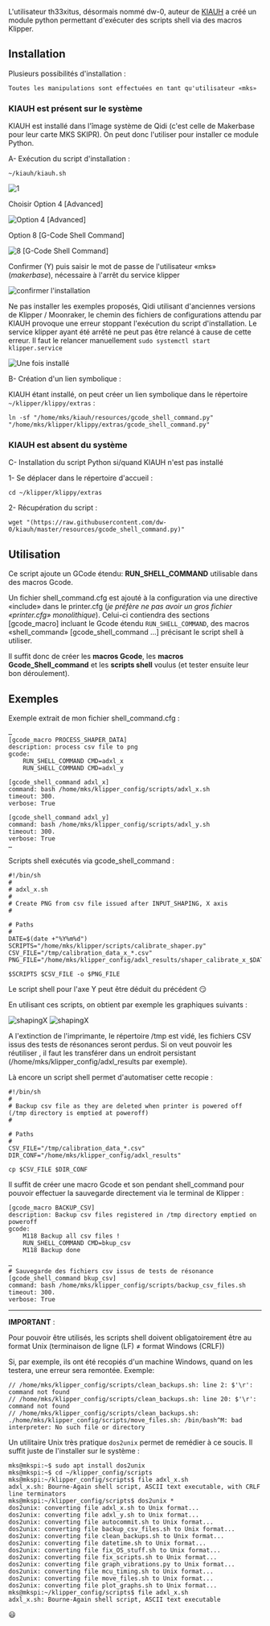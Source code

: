 L'utilisateur th33xitus, désormais nommé dw-0, auteur de [KIAUH](https://github.com/th33xitus/kiauh) a créé un module python permettant d'exécuter des scripts shell via des macros Klipper.

## Installation

Plusieurs possibilités d'installation :

    Toutes les manipulations sont effectuées en tant qu'utilisateur «mks»

### KIAUH est présent sur le système

KIAUH est installé dans l'îmage système de Qidi (c'est celle de Makerbase pour leur carte MKS SKIPR).
On peut donc l'utiliser pour installer ce module Python.

A- Exécution du script d'installation :

`~/kiauh/kiauh.sh`

![1](../Images/kiauh-1.jpg)

Choisir Option 4 [Advanced]

![Option 4 [Advanced]](../Images/kiauh-2.jpg)

Option 8 [G-Code Shell Command]

![8 [G-Code Shell Command]](../Images/kiauh-3.jpg)

Confirmer (Y) puis saisir le mot de passe de l'utilisateur «mks» (*makerbase*), nécessaire à l'arrêt du service klipper

![confirmer l'installation](../Images/kiauh-4.jpg)

Ne pas installer les exemples proposés, Qidi utilisant d'anciennes versions de Klipper / Moonraker, le chemin des fichiers de configurations attendu par KIAUH provoque une erreur stoppant l'exécution du script d'installation. Le service klipper ayant été arrêté ne peut pas être relancé à cause de cette erreur. Il faut le relancer manuellement `sudo systemctl start klipper.service`

![Une fois installé](../Images/kiauh-5.jpg)

B- Création d'un lien symbolique :

KIAUH étant installé, on peut créer un lien symbolique dans le répertoire `~/klipper/klippy/extras` :

```
ln -sf "/home/mks/kiauh/resources/gcode_shell_command.py" "/home/mks/klipper/klippy/extras/gcode_shell_command.py"
```

### KIAUH est absent du système

C- Installation du script Python si/quand KIAUH n'est pas installé

1- Se déplacer dans le répertoire d'accueil :

`cd ~/klipper/klippy/extras`

2- Récupération du script :

```
wget "(https://raw.githubusercontent.com/dw-0/kiauh/master/resources/gcode_shell_command.py)"
```

## Utilisation

Ce script ajoute un GCode étendu: **RUN_SHELL_COMMAND** utilisable dans des macros Gcode.

Un fichier shell_command.cfg est ajouté à la configuration via une directive «include» dans le printer.cfg (*je préfère ne pas avoir un gros fichier «printer.cfg» monolithique*). Celui-ci contiendra des sections [gcode_macro] incluant le Gcode étendu `RUN_SHELL_COMMAND`, des macros «shell_command» [gcode_shell_command …] précisant le script shell à utiliser.

Il suffit donc de créer les **macros Gcode**, les **macros Gcode_Shell_command** et les **scripts shell** voulus (et tester ensuite leur bon déroulement).

## Exemples

Exemple extrait de mon fichier shell_command.cfg :

```
…
[gcode_macro PROCESS_SHAPER_DATA]
description: process csv file to png
gcode:
    RUN_SHELL_COMMAND CMD=adxl_x
    RUN_SHELL_COMMAND CMD=adxl_y
 
[gcode_shell_command adxl_x]
command: bash /home/mks/klipper_config/scripts/adxl_x.sh 
timeout: 300.
verbose: True

[gcode_shell_command adxl_y]
command: bash /home/mks/klipper_config/scripts/adxl_y.sh 
timeout: 300.
verbose: True
…
```

Scripts shell exécutés via gcode_shell_command :

```
#!/bin/sh
#
# adxl_x.sh
#
# Create PNG from csv file issued after INPUT_SHAPING, X axis
#

# Paths
#
DATE=$(date +"%Y%m%d")
SCRIPTS="/home/mks/klipper/scripts/calibrate_shaper.py"
CSV_FILE="/tmp/calibration_data_x_*.csv"
PNG_FILE="/home/mks/klipper_config/adxl_results/shaper_calibrate_x_$DATE.png"

$SCRIPTS $CSV_FILE -o $PNG_FILE
```

Le script shell pour l'axe Y peut être déduit du précédent :smirk:

En utilisant ces scripts, on obtient par exemple les graphiques suivants :

![shapingX](../Images/is-x.png)
![shapingX](../Images/is-x.png)

A l'extinction de l'imprimante, le répertoire /tmp est vidé, les fichiers CSV issus des tests de résonances seront perdus. Si on veut pouvoir les réutiliser , il faut les transférer dans un endroit persistant (/home/mks/klipper_config/adxl_results par exemple).

Là encore un script shell permet d'automatiser cette recopie :

```
#!/bin/sh
#
# Backup csv file as they are deleted when printer is powered off (/tmp directory is emptied at poweroff)
#

# Paths
#
CSV_FILE="/tmp/calibration_data_*.csv"
DIR_CONF="/home/mks/klipper_config/adxl_results"

cp $CSV_FILE $DIR_CONF
```

Il suffit de créer une macro Gcode et son pendant shell_command pour pouvoir effectuer la sauvegarde directement via le terminal de Klipper :

```
[gcode_macro BACKUP_CSV]
description: Backup csv files registered in /tmp directory emptied on poweroff
gcode:
    M118 Backup all csv files !
    RUN_SHELL_COMMAND CMD=bkup_csv
    M118 Backup done
    
…
# Sauvegarde des fichiers csv issus de tests de résonance
[gcode_shell_command bkup_csv]
command: bash /home/mks/klipper_config/scripts/backup_csv_files.sh 
timeout: 300.
verbose: True
```

-----

**IMPORTANT** :

Pour pouvoir être utilisés, les scripts shell doivent obligatoirement être au format Unix (terminaison de ligne (LF) ≠ format Windows (CRLF))

Si, par exemple, ils ont été recopiés d'un machine Windows, quand on les testera, une erreur sera remontée. Exemple:

```
// /home/mks/klipper_config/scripts/clean_backups.sh: line 2: $'\r': command not found
// /home/mks/klipper_config/scripts/clean_backups.sh: line 20: $'\r': command not found
// /home/mks/klipper_config/scripts/clean_backups.sh: ./home/mks/klipper_config/scripts/move_files.sh: /bin/bash^M: bad interpreter: No such file or directory
```

Un utilitaire Unix très pratique `dos2unix` permet de remédier à ce soucis. Il suffit juste de l'installer sur le système :

```
mks@mkspi:~$ sudo apt install dos2unix
mks@mkspi:~$ cd ~/klipper_config/scripts
mks@mkspi:~/klipper_config/scripts$ file adxl_x.sh
adxl_x.sh: Bourne-Again shell script, ASCII text executable, with CRLF line terminators
mks@mkspi:~/klipper_config/scripts$ dos2unix *
dos2unix: converting file adxl_x.sh to Unix format...
dos2unix: converting file adxl_y.sh to Unix format...
dos2unix: converting file autocommit.sh to Unix format...
dos2unix: converting file backup_csv_files.sh to Unix format...
dos2unix: converting file clean_backups.sh to Unix format...
dos2unix: converting file datetime.sh to Unix format...
dos2unix: converting file fix_OS_stuff.sh to Unix format...
dos2unix: converting file fix_scripts.sh to Unix format...
dos2unix: converting file graph_vibrations.py to Unix format...
dos2unix: converting file mcu_timing.sh to Unix format...
dos2unix: converting file move_files.sh to Unix format...
dos2unix: converting file plot_graphs.sh to Unix format...
mks@mkspi:~/klipper_config/scripts$ file adxl_x.sh
adxl_x.sh: Bourne-Again shell script, ASCII text executable
```

:smiley:
